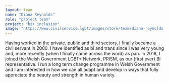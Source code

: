 ```yaml
---
layout: team
name: "Diana Reynolds"
role: "project team"
project: "bi+ inclusion"
image: "https://www.civilservice.lgbt/images/store/team/diana-reynolds.jpeg"
---
```


Having worked in the private, public and third sectors, I finally became a civil servant in 2000.  I have identified as bi and trans since I was very young and, more recently (when I finally came across the word) as pan.  In 2018, I joined the Welsh Government LGBT+ Network, PRISM, as our (first ever) Bi representative. I run a long term change programme in Welsh Government and I am interested in how we can all adapt and develop in ways that fully appreciate the beauty and strength in human variety.


